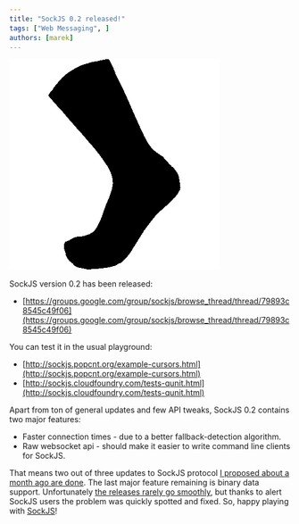 ```yaml
---
title: "SockJS 0.2 released!"
tags: ["Web Messaging", ]
authors: [marek]
---
```


![](sockjs-logo.png)

SockJS version 0.2 has been released:

* [https://groups.google.com/group/sockjs/browse_thread/thread/79893c8545c49f06](https://groups.google.com/group/sockjs/browse_thread/thread/79893c8545c49f06)

You can test it in the usual playground:

* [http://sockjs.popcnt.org/example-cursors.html](http://sockjs.popcnt.org/example-cursors.html)
* [http://sockjs.cloudfoundry.com/tests-qunit.html](http://sockjs.cloudfoundry.com/tests-qunit.html)

<!-- truncate -->

Apart from ton of general updates and few API tweaks, SockJS 0.2
contains two major features:

* Faster connection times - due to a better fallback-detection algorithm.
* Raw websocket api - should make it easier to write command line clients for SockJS.

That means two out of three updates to SockJS protocol [I proposed
about a month ago are done](https://groups.google.com/group/sockjs/browse_thread/thread/cd2b468d312bd5e1). The last major feature remaining is
binary data support.
Unfortunately [the releases rarely go smoothly](https://groups.google.com/group/sockjs/browse_thread/thread/4b0f3d426223ac0d), but thanks to
alert SockJS users the problem was quickly spotted and fixed.
So, happy playing with [SockJS](http://sockjs.org)!
